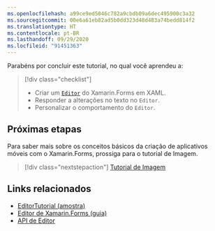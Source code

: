```yaml
---
ms.openlocfilehash: a99ce9ed5046c782a9cbdb09a6dec495900c3a32
ms.sourcegitcommit: 00e6a61eb82ad5b0dd323d48d483a74bedd814f2
ms.translationtype: HT
ms.contentlocale: pt-BR
ms.lasthandoff: 09/29/2020
ms.locfileid: "91451363"
---
```

Parabéns por concluir este tutorial, no qual você aprendeu a:

> [!div class="checklist"]
>
> - Criar um [`Editor`](xref:Xamarin.Forms.Editor) do Xamarin.Forms em XAML.
> - Responder a alterações no texto no `Editor`.
> - Personalizar o comportamento do `Editor`.

## <a name="next-steps"></a>Próximas etapas

Para saber mais sobre os conceitos básicos da criação de aplicativos móveis com o Xamarin.Forms, prossiga para o tutorial de Imagem.

> [!div class="nextstepaction"]
> [Tutorial de Imagem](~/get-started/tutorials/image/index.yml)

## <a name="related-links"></a>Links relacionados

- [EditorTutorial (amostra)](/samples/xamarin/xamarin-forms-samples/getstarted-tutorials-editortutorial/)
- [Editor de Xamarin.Forms (guia)](~/xamarin-forms/user-interface/text/editor.md)
- [API de Editor](xref:Xamarin.Forms.Editor)